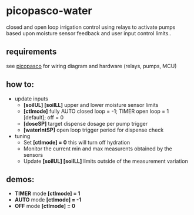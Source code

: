 # picopasco-water
closed and open loop irrigation control using relays to activate pumps based upon moisture sensor feedback and user input control limits..
## requirements
see [picopasco](https://github.com/GrayHatGuy/picopasco#parts) for wiring diagram and hardware (relays, pumps, MCU)
## how to:
* update inputs
  - **[soilUL] [soilLL]** upper and lower moisture sensor limits 
  - **[ctlmode]** fully AUTO closed loop = -1; TIMER open loop = 1 [default]; off = 0
  - **[doseSP]** target dispense dosage per pump trigger
  - **[waterIntSP]** open loop trigger period for dispense check 
* tuning
  - Set **[ctlmode] = 0** this will turn off hydration  
  - Monitor the current min and max measurents obtained by the sensors
  - Update **[soilUL] [soilLL]** limits outside of the measurement variation 
## demos:
  - **TIMER** mode **[ctlmode] = 1**
  - **AUTO** mode **[ctlmode] = -1**
  - **OFF** mode **[ctlmode] = 0**
  
